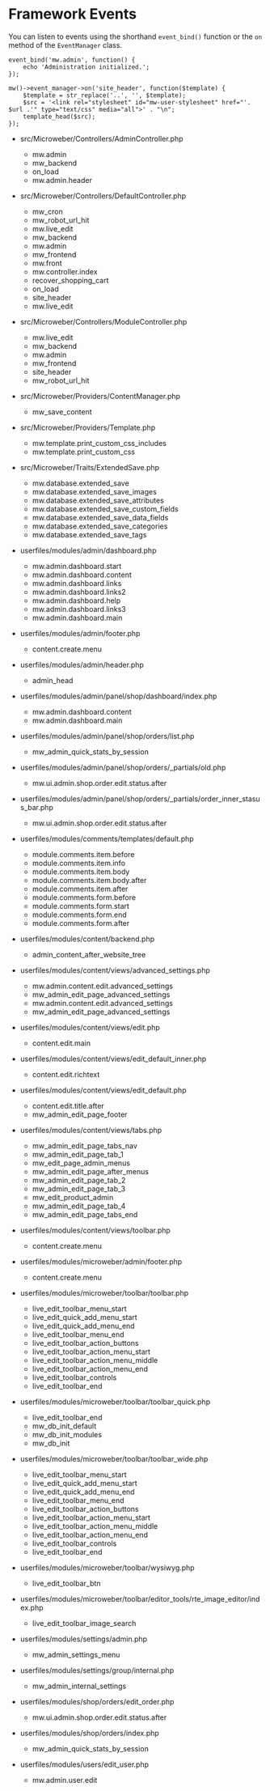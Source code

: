 # Framework Events

You can listen to events using the shorthand `event_bind()` function or the `on` method of the `EventManager` class.

```
event_bind('mw.admin', function() {
    echo 'Administration initialized.';
});

mw()->event_manager->on('site_header', function($template) {
    $template = str_replace('..', '', $template);
    $src = '<link rel="stylesheet" id="mw-user-stylesheet" href="'. $url .'" type="text/css" media="all">' . "\n";
    template_head($src);
});
```

* src/Microweber/Controllers/AdminController.php
    * mw.admin
    * mw_backend
    * on_load
    * mw.admin.header

* src/Microweber/Controllers/DefaultController.php
    * mw_cron
    * mw_robot_url_hit
    * mw.live_edit
    * mw_backend
    * mw.admin
    * mw_frontend
    * mw.front
    * mw.controller.index
    * recover_shopping_cart
    * on_load
    * site_header
    * mw.live_edit

* src/Microweber/Controllers/ModuleController.php
    * mw.live_edit
    * mw_backend
    * mw.admin
    * mw_frontend
    * site_header
    * mw_robot_url_hit

* src/Microweber/Providers/ContentManager.php
    * mw_save_content

* src/Microweber/Providers/Template.php
    * mw.template.print_custom_css_includes
    * mw.template.print_custom_css

* src/Microweber/Traits/ExtendedSave.php
    * mw.database.extended_save
    * mw.database.extended_save_images
    * mw.database.extended_save_attributes
    * mw.database.extended_save_custom_fields
    * mw.database.extended_save_data_fields
    * mw.database.extended_save_categories
    * mw.database.extended_save_tags

* userfiles/modules/admin/dashboard.php
    * mw.admin.dashboard.start
    * mw.admin.dashboard.content
    * mw.admin.dashboard.links
    * mw.admin.dashboard.links2
    * mw.admin.dashboard.help
    * mw.admin.dashboard.links3
    * mw.admin.dashboard.main

* userfiles/modules/admin/footer.php
    * content.create.menu

* userfiles/modules/admin/header.php
    * admin_head

* userfiles/modules/admin/panel/shop/dashboard/index.php
    * mw.admin.dashboard.content
    * mw.admin.dashboard.main

* userfiles/modules/admin/panel/shop/orders/list.php
    * mw_admin_quick_stats_by_session

* userfiles/modules/admin/panel/shop/orders/_partials/old.php
    * mw.ui.admin.shop.order.edit.status.after

* userfiles/modules/admin/panel/shop/orders/_partials/order_inner_stasus_bar.php
    * mw.ui.admin.shop.order.edit.status.after

* userfiles/modules/comments/templates/default.php
    * module.comments.item.before
    * module.comments.item.info
    * module.comments.item.body
    * module.comments.item.body.after
    * module.comments.item.after
    * module.comments.form.before
    * module.comments.form.start
    * module.comments.form.end
    * module.comments.form.after

* userfiles/modules/content/backend.php
    * admin_content_after_website_tree

* userfiles/modules/content/views/advanced_settings.php
    * mw.admin.content.edit.advanced_settings
    * mw_admin_edit_page_advanced_settings
    * mw.admin.content.edit.advanced_settings
    * mw_admin_edit_page_advanced_settings

* userfiles/modules/content/views/edit.php
    * content.edit.main

* userfiles/modules/content/views/edit_default_inner.php
    * content.edit.richtext

* userfiles/modules/content/views/edit_default.php
    * content.edit.title.after
    * mw_admin_edit_page_footer

* userfiles/modules/content/views/tabs.php
    * mw_admin_edit_page_tabs_nav
    * mw_admin_edit_page_tab_1
    * mw_edit_page_admin_menus
    * mw_admin_edit_page_after_menus
    * mw_admin_edit_page_tab_2
    * mw_admin_edit_page_tab_3
    * mw_edit_product_admin
    * mw_admin_edit_page_tab_4
    * mw_admin_edit_page_tabs_end

* userfiles/modules/content/views/toolbar.php
    * content.create.menu

* userfiles/modules/microweber/admin/footer.php
    * content.create.menu

* userfiles/modules/microweber/toolbar/toolbar.php
    * live_edit_toolbar_menu_start
    * live_edit_quick_add_menu_start
    * live_edit_quick_add_menu_end
    * live_edit_toolbar_menu_end
    * live_edit_toolbar_action_buttons
    * live_edit_toolbar_action_menu_start
    * live_edit_toolbar_action_menu_middle
    * live_edit_toolbar_action_menu_end
    * live_edit_toolbar_controls
    * live_edit_toolbar_end

* userfiles/modules/microweber/toolbar/toolbar_quick.php
    * live_edit_toolbar_end
    * mw_db_init_default
    * mw_db_init_modules
    * mw_db_init

* userfiles/modules/microweber/toolbar/toolbar_wide.php
    * live_edit_toolbar_menu_start
    * live_edit_quick_add_menu_start
    * live_edit_quick_add_menu_end
    * live_edit_toolbar_menu_end
    * live_edit_toolbar_action_buttons
    * live_edit_toolbar_action_menu_start
    * live_edit_toolbar_action_menu_middle
    * live_edit_toolbar_action_menu_end
    * live_edit_toolbar_controls
    * live_edit_toolbar_end

* userfiles/modules/microweber/toolbar/wysiwyg.php
    * live_edit_toolbar_btn

* userfiles/modules/microweber/toolbar/editor_tools/rte_image_editor/index.php
    * live_edit_toolbar_image_search

* userfiles/modules/settings/admin.php
    * mw_admin_settings_menu

* userfiles/modules/settings/group/internal.php
    * mw_admin_internal_settings

* userfiles/modules/shop/orders/edit_order.php
    * mw.ui.admin.shop.order.edit.status.after

* userfiles/modules/shop/orders/index.php
    * mw_admin_quick_stats_by_session

* userfiles/modules/users/edit_user.php
    * mw.admin.user.edit